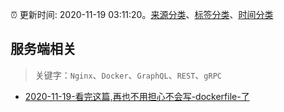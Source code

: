 :alarm_clock: 更新时间: 2020-11-19 03:11:20。[来源分类](../README.md)、[标签分类](../TAGS.md)、[时间分类](../TIMELINE.md)

## 服务端相关


> 关键字：`Nginx`、`Docker`、`GraphQL`、`REST`、`gRPC`



- [2020-11-19-看完这篇,再也不用担心不会写-dockerfile-了](https://toutiao.io/k/zzpdj8o) 